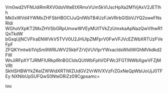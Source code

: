Vm0wd2VFNUdiRmRXV0doVllteEtXRmxVUm5kVlJscHpXa2M1VjAxV2JETlhh
Mk0xWVd4YWMxZHFSbHBOClJuQnlWbTB4UzFJeVRrbGlSbVJYQ2sweFNsRldi
WGhoVXpKT2MxZHVSbGRpUmxwWVEyMUtTVkZzUmxkaApNazQwVlhwR1QxTkdW
bGxqUjNCVFlraENWVkV5TVV0U2JHUlpZMFprV0FwVFJVcEZWbXRTUzFVeFpF
ZFQKYmtwb1VqSm9WRlJWV25kbFZrVjVUVlprYWxacldsWldiWGhMVkdkd2FW
WnJiRFpXYTJRMFlURkplRnBGCldsQUtWbFphVDFWc2FGTlNWbXgwVFZjMVRt
SkhlSHBWYkZKelZWWldXRTlWZUdGV2VrWlVXVzFrZGxNeQpWblJoUjJ0TFEy
NXNibUpSUFQwS0NteDRiZz09Cgpsamc=

iou